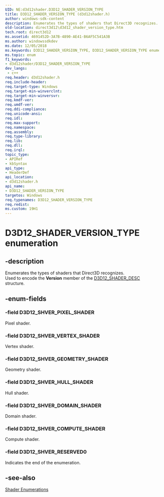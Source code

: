 ```yaml
---
UID: NE:d3d12shader.D3D12_SHADER_VERSION_TYPE
title: D3D12_SHADER_VERSION_TYPE (d3d12shader.h)
author: windows-sdk-content
description: Enumerates the types of shaders that Direct3D recognizes. Used to encode the Version member of the D3D12_SHADER_DESC structure.
old-location: direct3d12\d3d12_shader_version_type.htm
tech.root: direct3d12
ms.assetid: 4691452D-3A7B-4890-AE41-B6AF5C541A3B
ms.author: windowssdkdev
ms.date: 12/05/2018
ms.keywords: D3D12_SHADER_VERSION_TYPE, D3D12_SHADER_VERSION_TYPE enumeration, D3D12_SHVER_COMPUTE_SHADER, D3D12_SHVER_DOMAIN_SHADER, D3D12_SHVER_GEOMETRY_SHADER, D3D12_SHVER_HULL_SHADER, D3D12_SHVER_PIXEL_SHADER, D3D12_SHVER_RESERVED0, D3D12_SHVER_VERTEX_SHADER, d3d12shader/D3D12_SHADER_VERSION_TYPE, d3d12shader/D3D12_SHVER_COMPUTE_SHADER, d3d12shader/D3D12_SHVER_DOMAIN_SHADER, d3d12shader/D3D12_SHVER_GEOMETRY_SHADER, d3d12shader/D3D12_SHVER_HULL_SHADER, d3d12shader/D3D12_SHVER_PIXEL_SHADER, d3d12shader/D3D12_SHVER_RESERVED0, d3d12shader/D3D12_SHVER_VERTEX_SHADER, direct3d12.d3d12_shader_version_type
ms.topic: enum
f1_keywords:
- d3d12shader/D3D12_SHADER_VERSION_TYPE
dev_langs:
 - c++
req.header: d3d12shader.h
req.include-header: 
req.target-type: Windows
req.target-min-winverclnt: 
req.target-min-winversvr: 
req.kmdf-ver: 
req.umdf-ver: 
req.ddi-compliance: 
req.unicode-ansi: 
req.idl: 
req.max-support: 
req.namespace: 
req.assembly: 
req.type-library: 
req.lib: 
req.dll: 
req.irql: 
topic_type:
- APIRef
- kbSyntax
api_type:
- HeaderDef
api_location:
- d3d12shader.h
api_name:
- D3D12_SHADER_VERSION_TYPE
targetos: Windows
req.typenames: D3D12_SHADER_VERSION_TYPE
req.redist: 
ms.custom: 19H1
---
```


# D3D12_SHADER_VERSION_TYPE enumeration


## -description


Enumerates the types of shaders that Direct3D recognizes.  
          Used to encode the <b>Version</b> member of the <a href="https://docs.microsoft.com/windows/desktop/api/d3d12shader/ns-d3d12shader-d3d12_shader_desc">D3D12_SHADER_DESC</a> structure.
        


## -enum-fields




### -field D3D12_SHVER_PIXEL_SHADER

Pixel shader.
          


### -field D3D12_SHVER_VERTEX_SHADER

Vertex shader.
          


### -field D3D12_SHVER_GEOMETRY_SHADER

Geometry shader.
          


### -field D3D12_SHVER_HULL_SHADER

Hull shader.
          


### -field D3D12_SHVER_DOMAIN_SHADER

Domain shader.
          


### -field D3D12_SHVER_COMPUTE_SHADER

Compute shader.
          


### -field D3D12_SHVER_RESERVED0

Indicates the end of the enumeration.
          


## -see-also




<a href="https://docs.microsoft.com/windows/desktop/direct3d12/d3d12-graphics-reference-shader-enums">Shader Enumerations</a>
 

 

